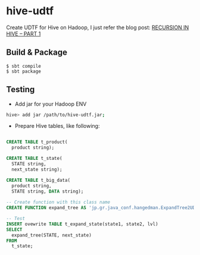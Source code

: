 # hive-udtf

Create UDTF for Hive on Hadoop, I just refer the blog post: [RECURSION IN HIVE – PART 1](https://www.pythian.com/blog/recursion-in-hive/)

## Build & Package

```
$ sbt compile
$ sbt package
```

## Testing

* Add jar for your Hadoop ENV

```sh
hive> add jar /path/to/hive-udtf.jar;
```

* Prepare Hive tables, like following:

```sql

CREATE TABLE t_product(
  product string); 

CREATE TABLE t_state(
  STATE string, 
  next_state string); 

CREATE TABLE t_big_data(
  product string,
  STATE string, DATA string); 
  
-- Create function with this class name
CREATE FUNCTION expand_tree AS 'jp.gr.java_conf.hangedman.ExpandTree2UDTF'; 

-- Test
INSERT ovewrite TABLE t_expand_state(state1, state2, lvl) 
SELECT
  expand_tree(STATE, next_state) 
FROM
  t_state; 
```
